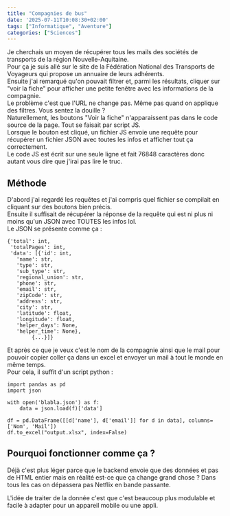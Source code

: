 ```yaml
---
title: "Compagnies de bus"
date: '2025-07-11T10:08:30+02:00'
tags: ["Informatique", "Aventure"]
categories: ["Sciences"]
---
```


Je cherchais un moyen de récupérer tous les mails des sociétés de transports de la région Nouvelle-Aquitaine. <br>
Pour ça je suis allé sur le site de la Fédération National des Transports de Voyageurs qui propose un annuaire de leurs adhérents. <br>
Ensuite j'ai remarqué qu'on pouvait filtrer et, parmi les résultats, cliquer sur "voir la fiche" pour afficher une petite fenêtre avec les informations de la compagnie. <br>
Le problème c'est que l'URL ne change pas. Même pas quand on applique des filtres. Vous sentez la douille ? <br>
Naturellement, les boutons "Voir la fiche" n'apparaissent pas dans le code source de la page. Tout se faisait par script JS. <br>
Lorsque le bouton est cliqué, un fichier JS envoie une requête pour récupérer un fichier JSON avec toutes les infos et afficher tout ça correctement. <br>
Le code JS est écrit sur une seule ligne et fait 76848 caractères donc autant vous dire que j'irai pas lire le truc. <br>

## Méthode
D'abord j'ai regardé les requêtes et j'ai compris quel fichier se compilait en cliquant sur des boutons bien précis. <br>
Ensuite il suffisait de récupérer la réponse de la requête qui est ni plus ni moins qu'un JSON avec TOUTES les infos lol. <br>
Le JSON se présente comme ça :
```
{'total': int,
 'totalPages': int,
 'data': [{'id': int,
   'name': str,
   'type': str,
   'sub_type': str,
   'regional_union': str,
   'phone': str,
   'email': str,
   'zipCode': str,
   'address': str,
   'city': str,
   'latitude': float,
   'longitude': float,
   'helper_days': None,
   'helper_time': None}, 
		{...}]}
```

Et après ce que je veux c'est le nom de la compagnie ainsi que le mail pour pouvoir copier coller ça dans un excel et envoyer un mail à tout le monde en même temps. <br>
Pour cela, il suffit d'un script python :

```
import pandas as pd
import json

with open('blabla.json') as f:
    data = json.load(f)['data']

df = pd.DataFrame([[d['name'], d['email']] for d in data], columns=['Nom', 'Mail'])
df.to_excel("output.xlsx", index=False)
```

## Pourquoi fonctionner comme ça ?

Déjà c'est plus léger parce que le backend envoie que des données et pas de HTML entier mais en réalité est-ce que ça change grand chose ?
Dans tous les cas on dépassera pas Netflix en bande passante. <br>

L'idée de traiter de la donnée c'est que c'est beaucoup plus modulable et facile à adapter pour un appareil mobile ou une appli.
